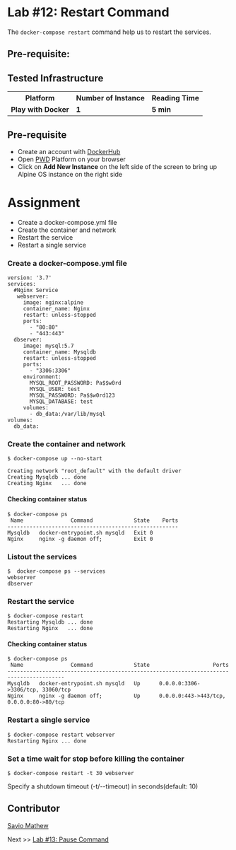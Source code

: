 # Lab #12: Restart Command
The `docker-compose restart` command help us to restart the services.

## Pre-requisite:

## Tested Infrastructure

<table class="tg">
  <tr>
    <th class="tg-yw4l"><b>Platform</b></th>
    <th class="tg-yw4l"><b>Number of Instance</b></th>
    <th class="tg-yw4l"><b>Reading Time</b></th>
    
  </tr>
  <tr>
    <td class="tg-yw4l"><b> Play with Docker</b></td>
    <td class="tg-yw4l"><b>1</b></td>
    <td class="tg-yw4l"><b>5 min</b></td>
    
  </tr>
  
</table>

## Pre-requisite

- Create an account with [DockerHub](https://hub.docker.com)
- Open [PWD](https://labs.play-with-docker.com/) Platform on your browser 
- Click on **Add New Instance** on the left side of the screen to bring up Alpine OS instance on the right side

# Assignment
- Create a docker-compose.yml file
- Create the container and network
- Restart the service
- Restart a single service

### Create a docker-compose.yml file
```
version: '3.7'
services:
  #Nginx Service
   webserver:
     image: nginx:alpine
     container_name: Nginx
     restart: unless-stopped
     ports:
       - "80:80"
       - "443:443"
  dbserver:
     image: mysql:5.7
     container_name: Mysqldb
     restart: unless-stopped
     ports:
       - "3306:3306"
     environment:
       MYSQL_ROOT_PASSWORD: Pa$$w0rd
       MYSQL_USER: test
       MYSQL_PASSWORD: Pa$$w0rd123
       MYSQL_DATABASE: test 
     volumes:
       - db_data:/var/lib/mysql
volumes:
  db_data:
```

### Create the container and network
```
$ docker-compose up --no-start

Creating network "root_default" with the default driver
Creating Mysqldb ... done
Creating Nginx   ... done
```

#### Checking container status
```
$ docker-compose ps
 Name               Command             State    Ports
------------------------------------------------------
Mysqldb   docker-entrypoint.sh mysqld   Exit 0        
Nginx     nginx -g daemon off;          Exit 0      
```

### Listout the services
```
$  docker-compose ps --services
webserver
dbserver
```

### Restart the service
```
$ docker-compose restart
Restarting Mysqldb ... done
Restarting Nginx   ... done
```
#### Checking container status
```
$ docker-compose ps
 Name               Command             State                    Ports                  
----------------------------------------------------------------------------------------
Mysqldb   docker-entrypoint.sh mysqld   Up      0.0.0.0:3306->3306/tcp, 33060/tcp       
Nginx     nginx -g daemon off;          Up      0.0.0.0:443->443/tcp, 0.0.0.0:80->80/tcp                        
```

### Restart a single service
```
$ docker-compose restart webserver
Restarting Nginx ... done
```
### Set a time wait for stop before killing the container
```
$ docker-compose restart -t 30 webserver
```
 Specify a shutdown timeout (-t/--timeout) in seconds(default: 10)

## Contributor
[Savio Mathew](https://www.linkedin.com/in/saviovettoor)

Next >> [Lab #13: Pause Command](http://dockerlabs.collabnix.com/intermediate/workshop/DockerCompose/pause_command.html)
